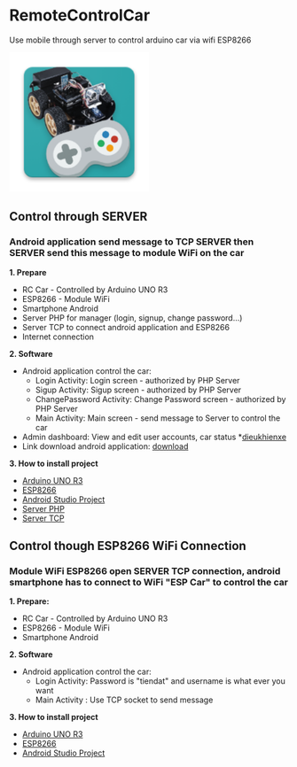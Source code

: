 # RemoteControlCar
Use mobile through server to control arduino car via wifi ESP8266

<img src="/images/ic_launcher.png" width="50%">

## Control through SERVER
### Android application send message to TCP SERVER then SERVER send this message to module WiFi on the car
**1. Prepare**
- RC Car - Controlled by Arduino UNO R3
- ESP8266 - Module WiFi
- Smartphone Android
- Server PHP for manager (login, signup, change password...)
- Server TCP to connect android application and ESP8266
- Internet connection

**2. Software**
- Android application control the car:
  + Login Activity: Login screen - authorized by PHP Server
  + Sigup Activity: Sigup screen - authorized by PHP Server
  + ChangePassword Activity: Change Password screen - authorized by PHP Server
  + Main Activity: Main screen - send message to Server to control the car
- Admin dashboard: View and edit user accounts, car status
	*[dieukhienxe](http://13.58.108.38/dieukhienxe)
- Link download android application: [download](https://github.com/ElipLam/RemoteControlCar/blob/master/CarController.apk)

**3. How to install project**
- [Arduino UNO R3](https://github.com/ElipLam/RemoteControlCar/tree/master/Arduino/car_arduino)
- [ESP8266](https://github.com/ElipLam/RemoteControlCar/tree/master/Arduino/car_esp)
- [Android Studio Project](https://github.com/ElipLam/RemoteControlCar/tree/master/AndroidStudioProjects)
- [Server PHP](https://github.com/ElipLam/RemoteControlCar/tree/master/PHP_SERVER)
- [Server TCP](https://github.com/ElipLam/RemoteControlCar/tree/master/Source/TCPClientServer)

## Control though ESP8266 WiFi Connection
### Module WiFi ESP8266 open SERVER TCP connection, android smartphone has to connect to WiFi "ESP Car" to control the car
**1. Prepare:**
- RC Car - Controlled by Arduino UNO R3
- ESP8266 - Module WiFi
- Smartphone Android

**2. Software**
- Android application control the car:
  + Login Activity: Password is "tiendat" and username is what ever you want
  + Main Activity : Use TCP socket to send message

**3. How to install project**
- [Arduino UNO R3](https://github.com/attain7710/RemoteControlCar-Project/tree/master/Arduino/car_arduino_tcp)
- [ESP8266](https://github.com/attain7710/RemoteControlCar-Project/tree/master/Arduino/car_esp_tcp)
- [Android Studio Project](https://github.com/attain7710/RemoteControlCar-Project/tree/master/AndroidStudioProjects)
